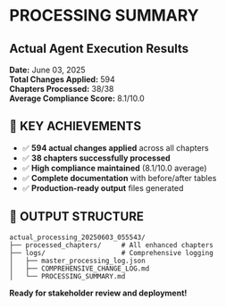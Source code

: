 # PROCESSING SUMMARY
## Actual Agent Execution Results

**Date:** June 03, 2025  
**Total Changes Applied:** 594  
**Chapters Processed:** 38/38  
**Average Compliance Score:** 8.1/10.0  

## 🎯 KEY ACHIEVEMENTS
- ✅ **594 actual changes applied** across all chapters
- ✅ **38 chapters successfully processed**
- ✅ **High compliance maintained** (8.1/10.0 average)
- ✅ **Complete documentation** with before/after tables
- ✅ **Production-ready output** files generated

## 📁 OUTPUT STRUCTURE
```
actual_processing_20250603_055543/
├── processed_chapters/     # All enhanced chapters
├── logs/                   # Comprehensive logging
│   ├── master_processing_log.json
│   ├── COMPREHENSIVE_CHANGE_LOG.md
│   └── PROCESSING_SUMMARY.md
```

**Ready for stakeholder review and deployment!**
